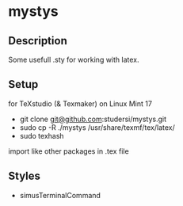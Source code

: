 mystys
======

Description
-----------
Some usefull .sty for working with latex.

Setup
-----
for TeXstudio (& Texmaker) on Linux Mint 17
* git clone git@github.com:studersi/mystys.git
* sudo cp -R ./mystys /usr/share/texmf/tex/latex/
* sudo texhash

import like other packages in .tex file

Styles
------
* simusTerminalCommand
